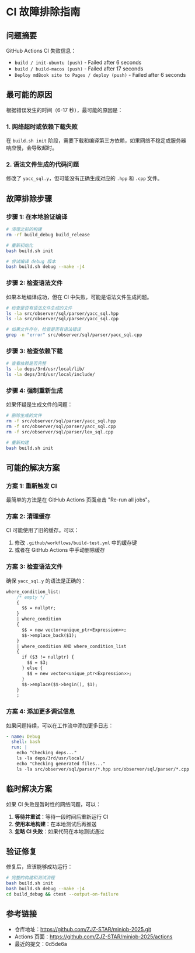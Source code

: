 # CI 故障排除指南

## 问题摘要

GitHub Actions CI 失败信息：
- `build / init-ubuntu (push)` - Failed after 6 seconds
- `build / build-macos (push)` - Failed after 17 seconds
- `Deploy mdBook site to Pages / deploy (push)` - Failed after 6 seconds

## 最可能的原因

根据错误发生的时间（6-17 秒），最可能的原因是：

### 1. 网络超时或依赖下载失败

在 `build.sh init` 阶段，需要下载和编译第三方依赖，如果网络不稳定或服务器响应慢，会导致超时。

### 2. 语法文件生成的代码问题

修改了 `yacc_sql.y`，但可能没有正确生成对应的 `.hpp` 和 `.cpp` 文件。

## 故障排除步骤

### 步骤 1: 在本地验证编译

```bash
# 清理之前的构建
rm -rf build_debug build_release

# 重新初始化
bash build.sh init

# 尝试编译 debug 版本
bash build.sh debug --make -j4
```

### 步骤 2: 检查语法文件

如果本地编译成功，但在 CI 中失败，可能是语法文件生成问题。

```bash
# 检查是否有语法文件生成的文件
ls -la src/observer/sql/parser/yacc_sql.hpp
ls -la src/observer/sql/parser/yacc_sql.cpp

# 如果文件存在，检查是否有语法错误
grep -n "error" src/observer/sql/parser/yacc_sql.cpp
```

### 步骤 3: 检查依赖下载

```bash
# 查看依赖是否完整
ls -la deps/3rd/usr/local/lib/
ls -la deps/3rd/usr/local/include/
```

### 步骤 4: 强制重新生成

如果怀疑是生成文件的问题：

```bash
# 删除生成的文件
rm -f src/observer/sql/parser/yacc_sql.hpp
rm -f src/observer/sql/parser/yacc_sql.cpp
rm -f src/observer/sql/parser/lex_sql.cpp

# 重新构建
bash build.sh init
```

## 可能的解决方案

### 方案 1: 重新触发 CI

最简单的方法是在 GitHub Actions 页面点击 "Re-run all jobs"。

### 方案 2: 清理缓存

CI 可能使用了旧的缓存。可以：
1. 修改 `.github/workflows/build-test.yml` 中的缓存键
2. 或者在 GitHub Actions 中手动删除缓存

### 方案 3: 检查语法文件

确保 `yacc_sql.y` 的语法是正确的：

```yacc
where_condition_list:
    /* empty */
    {
      $$ = nullptr;
    }
    | where_condition
    {
      $$ = new vector<unique_ptr<Expression>>;
      $$->emplace_back($1);
    }
    | where_condition AND where_condition_list
    {
      if ($3 != nullptr) {
        $$ = $3;
      } else {
        $$ = new vector<unique_ptr<Expression>>;
      }
      $$->emplace($$->begin(), $1);
    }
    ;
```

### 方案 4: 添加更多调试信息

如果问题持续，可以在工作流中添加更多日志：

```yaml
- name: Debug
  shell: bash
  run: |
    echo "Checking deps..."
    ls -la deps/3rd/usr/local/
    echo "Checking generated files..."
    ls -la src/observer/sql/parser/*.hpp src/observer/sql/parser/*.cpp
```

## 临时解决方案

如果 CI 失败是暂时性的网络问题，可以：

1. **等待并重试**：等待一段时间后重新运行 CI
2. **使用本地构建**：在本地测试后再推送
3. **忽略 CI 失败**：如果代码在本地测试通过

## 验证修复

修复后，应该能够成功运行：

```bash
# 完整的构建和测试流程
bash build.sh init
bash build.sh debug --make -j4
cd build_debug && ctest --output-on-failure
```

## 参考链接

- 仓库地址：https://github.com/ZJZ-STAR/miniob-2025.git
- Actions 页面：https://github.com/ZJZ-STAR/miniob-2025/actions
- 最近的提交：0d5de6a
